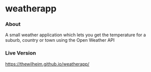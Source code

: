 # weatherapp

### About
A small weather application which lets you get the temperature for a suburb, country or town using the Open Weather API

### Live Version
https://thewilheim.github.io/weatherapp/


